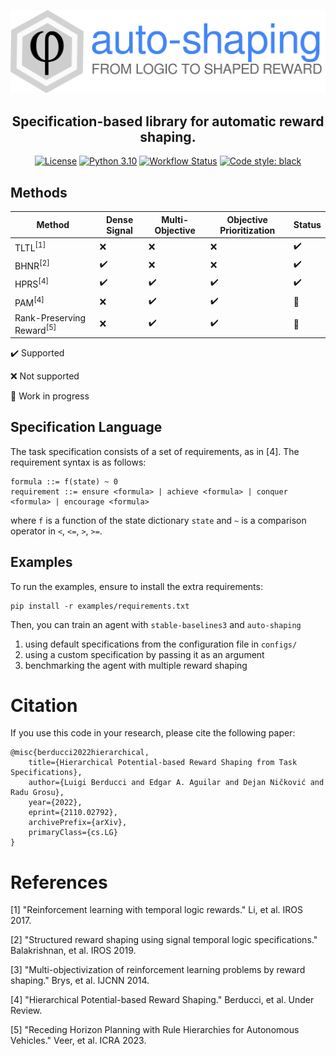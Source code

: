 [![Logo](docs/logo.svg)](https://github.com/luigiberducci/auto-shaping)

<h2 align="center">
Specification-based library for automatic reward shaping.
</h2>

<p align="center">
<a href="https://opensource.org/licenses/MIT"><img alt="License" src="https://img.shields.io/badge/License-MIT-yellow.svg"></a>
<a href="https://python.org"><img alt="Python 3.10" src="https://img.shields.io/badge/python-3.10-blue.svg"></a>
<a href="https://github.com/github/docs/actions/workflows/run-unit-tests-on-pr.yml/badge.svg"><img alt="Workflow Status" src="https://github.com/github/docs/actions/workflows/run-unit-tests-on-pr.yml/badge.svg"></a>
<a href="https://github.com/psf/black"><img alt="Code style: black" src="https://img.shields.io/badge/code%20style-black-000000.svg"></a>
</p>

## Methods

| Method                               | Dense Signal       | Multi-Objective    | Objective Prioritization | Status                |
|--------------------------------------|--------------------|--------------------|--------------------------|-----------------------|
| TLTL<sup>[1]</sup>                   | :x:                | :x:                | :x:                      | :heavy_check_mark:    |
| BHNR<sup>[2]</sup>                   | :heavy_check_mark: | :x:                | :x:                      | :heavy_check_mark:    |
| HPRS<sup>[4]</sup>                   | :heavy_check_mark: | :heavy_check_mark: | :heavy_check_mark:       | :heavy_check_mark:    |
| PAM<sup>[4]</sup>                    | :x:                | :heavy_check_mark: | :heavy_check_mark:       | :construction_worker: |
| Rank-Preserving Reward<sup>[5]</sup> | :x:                | :heavy_check_mark: | :heavy_check_mark:       | :construction_worker: |

:heavy_check_mark: Supported

:x: Not supported

:construction_worker: Work in progress

## Specification Language

The task specification consists of a set of requirements, as in [4]. The requirement syntax is as follows:

```
formula ::= f(state) ~ 0
requirement ::= ensure <formula> | achieve <formula> | conquer <formula> | encourage <formula>
```

where `f` is a function of the state dictionary `state`
and `~` is a comparison operator in `<`, `<=`, `>`, `>=`.

## Examples

To run the examples, ensure to install the extra requirements:

```
pip install -r examples/requirements.txt
```

Then, you can train an agent with `stable-baselines3` and `auto-shaping`

1. using default specifications from the configuration file in `configs/`
2. using a custom specification by passing it as an argument
3. benchmarking the agent with multiple reward shaping

# Citation

If you use this code in your research, please cite the following paper:

```
@misc{berducci2022hierarchical,
    title={Hierarchical Potential-based Reward Shaping from Task Specifications}, 
    author={Luigi Berducci and Edgar A. Aguilar and Dejan Ničković and Radu Grosu},
    year={2022},
    eprint={2110.02792},
    archivePrefix={arXiv},
    primaryClass={cs.LG}
}
```

# References

[1] "Reinforcement learning with temporal logic rewards." Li, et al. IROS 2017.

[2] "Structured reward shaping using signal temporal logic specifications." Balakrishnan, et al. IROS 2019.

[3] "Multi-objectivization of reinforcement learning problems by reward shaping." Brys, et al. IJCNN 2014.

[4] "Hierarchical Potential-based Reward Shaping." Berducci, et al. Under Review.

[5] "Receding Horizon Planning with Rule Hierarchies for Autonomous Vehicles." Veer, et al. ICRA 2023.
